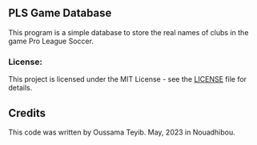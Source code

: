 ## PLS Game Database
This program is a simple database to store the real names of clubs in the game Pro League Soccer.

### License:
This project is licensed under the MIT License - see the [LICENSE](LICENSE) file for details.

## Credits
This code was written by Oussama Teyib.
May, 2023 in Nouadhibou.